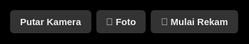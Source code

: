 <!DOCTYPE html>
<html lang="id">
<head>
  <meta charset="UTF-8" />
  <title>Kamera Filter - Auto Switch 1.5s</title>
  <meta name="viewport" content="width=device-width,initial-scale=1" />
  <style>
    html, body {
      margin:0; padding:0; height:100%; width:100%;
      background:#000; overflow:hidden;
    }
    canvas {
      position:absolute;
      top:0; left:0;
      width:100%; height:100%;
      object-fit:cover;
    }
    .controls {
      position:absolute;
      bottom:20px; left:50%;
      transform:translateX(-50%);
      display:flex; gap:8px; flex-wrap:wrap; justify-content:center;
      background:rgba(0,0,0,0.5);
      padding:10px; border-radius:10px;
    }
    button {
      padding:10px 16px; border:none; border-radius:6px; cursor:pointer;
      font-weight:bold; background:#333; color:#eee; font-size:15px;
    }
    button:hover { background:#555; }
    .toast {
      position: fixed;
      bottom: 80px;
      left: 50%;
      transform: translateX(-50%);
      background: rgba(0,0,0,0.8);
      color: #fff;
      padding: 10px 16px;
      border-radius: 8px;
      font-size: 14px;
      opacity: 0;
      pointer-events: none;
      transition: opacity 0.5s ease;
    }
    .toast.show { opacity: 1; }
  </style>
</head>
<body>
  <canvas id="canvas"></canvas>

  <div class="controls">
    <button onclick="switchCamera()">Putar Kamera</button>
    <button onclick="takePhoto()">📸 Foto</button>
    <button id="recordBtn" onclick="toggleRecording()">🎥 Mulai Rekam</button>
  </div>

  <div id="toast" class="toast"></div>

  <script>
    const canvas = document.getElementById('canvas');
    const ctx = canvas.getContext('2d', { willReadFrequently: true });
    let currentFilter = 'normal';

    let video = document.createElement('video');
    video.autoplay = true;
    video.playsInline = true;
    let currentStream = null;
    let facingNow = "environment";

    let recorder = null;
    let recordedChunks = [];
    let isRecording = false;

    // Daftar filter yang akan diputar otomatis
    const autoFilters = ["blue", "green", "redStrong"];
    let autoIndex = 0;
    let autoSwitch = true; // bisa dimatikan kalau tidak mau otomatis

    function setFilter(f) { currentFilter = f; }

    async function startCamera(facing = "environment") {
      if (currentStream) {
        currentStream.getTracks().forEach(track => track.stop());
      }
      try {
        const stream = await navigator.mediaDevices.getUserMedia({
          video: { facingMode: facing },
          audio: false
        });
        video.srcObject = stream;
        currentStream = stream;
        video.onloadedmetadata = () => {
          resizeCanvas();
          requestAnimationFrame(drawFrame);
        };
      } catch (err) {
        alert("Tidak bisa mengakses kamera: " + err.name + " - " + err.message);
      }
    }

    async function switchCamera() {
      try {
        const devices = await navigator.mediaDevices.enumerateDevices();
        const cams = devices.filter(d => d.kind === "videoinput");
        if (cams.length < 2) {
          alert("Hanya ada 1 kamera di perangkat ini");
          return;
        }
        facingNow = (facingNow === "user") ? "environment" : "user";
        startCamera(facingNow);
      } catch (err) {
        alert("Gagal mengecek kamera: " + err.name + " - " + err.message);
      }
    }

    function resizeCanvas() {
      canvas.width = window.innerWidth;
      canvas.height = window.innerHeight;
    }
    window.addEventListener('resize', resizeCanvas);

    function drawFrame() {
      if (video.readyState >= 2) {
        ctx.drawImage(video, 0, 0, canvas.width, canvas.height);
        let frame = ctx.getImageData(0, 0, canvas.width, canvas.height);
        const data = frame.data;

        for (let i = 0; i < data.length; i += 4) {
          if (currentFilter === 'blue') {
            data[i]   = Math.round(data[i] * 0.2);
            data[i+1] = Math.round(data[i+1] * 0.2);
            data[i+2] = Math.min(255, data[i+2] * 1.5);
          } else if (currentFilter === 'green') {
            data[i]   = 0;
            data[i+2] = 0;
          } else if (currentFilter === 'redStrong') {
            data[i]   = Math.min(255, data[i] * 2.0);
            data[i+1] = 0;
            data[i+2] = 0;
          }
        }

        ctx.putImageData(frame, 0, 0);
      }
      requestAnimationFrame(drawFrame);
    }

    function takePhoto() {
      const image = canvas.toDataURL("image/png");
      const link = document.createElement('a');
      link.href = image;
      link.download = "foto_filter.png";
      link.click();
      showToast("Foto berhasil disimpan 📸");
    }

    function toggleRecording() {
      const recordBtn = document.getElementById("recordBtn");
      if (!isRecording) {
        recordedChunks = [];
        const stream = canvas.captureStream(30);
        recorder = new MediaRecorder(stream, { mimeType: "video/webm" });

        recorder.ondataavailable = e => {
          if (e.data.size > 0) recordedChunks.push(e.data);
        };
        recorder.onstop = saveWebm;

        recorder.start();
        isRecording = true;
        recordBtn.textContent = "⏹ Stop Rekam";
      } else {
        recorder.stop();
        isRecording = false;
        recordBtn.textContent = "🎥 Mulai Rekam";
      }
    }

    function saveWebm() {
      const blob = new Blob(recordedChunks, { type: "video/webm" });
      const url = URL.createObjectURL(blob);
      const link = document.createElement("a");
      link.href = url;
      link.download = "video_filter.webm";
      link.click();
      URL.revokeObjectURL(url);
      showToast("Video berhasil disimpan 🎉");
    }

    function showToast(msg) {
      const toast = document.getElementById("toast");
      toast.textContent = msg;
      toast.classList.add("show");
      setTimeout(() => toast.classList.remove("show"), 3000);
    }

    // 🔄 fungsi ganti filter otomatis setiap 1,5 detik
    function autoSwitchFilter() {
      if (!autoSwitch) return;
      setFilter(autoFilters[autoIndex]);
      autoIndex = (autoIndex + 1) % autoFilters.length;
      setTimeout(autoSwitchFilter, 1500); // ⏱️ ubah ke 1.5 detik
    }

    startCamera("environment");
    autoSwitchFilter(); // mulai otomatis
  </script>
</body>
</html>
